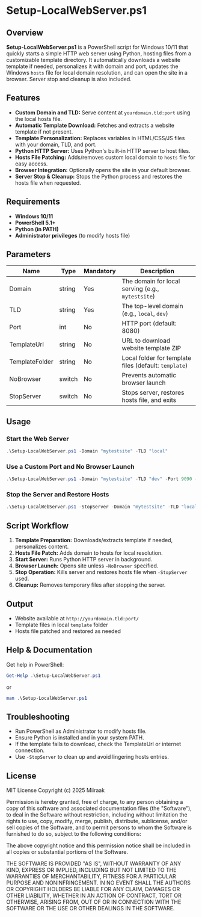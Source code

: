 # Setup-LocalWebServer.ps1

## Overview
**Setup-LocalWebServer.ps1** is a PowerShell script for Windows 10/11 that quickly starts a simple HTTP web server using Python, hosting files from a customizable template directory. It automatically downloads a website template if needed, personalizes it with domain and port, updates the Windows `hosts` file for local domain resolution, and can open the site in a browser. Server stop and cleanup is also included.

## Features
- **Custom Domain and TLD:** Serve content at `yourdomain.tld:port` using the local hosts file.
- **Automatic Template Download:** Fetches and extracts a website template if not present.
- **Template Personalization:** Replaces variables in HTML/CSS/JS files with your domain, TLD, and port.
- **Python HTTP Server:** Uses Python's built-in HTTP server to host files.
- **Hosts File Patching:** Adds/removes custom local domain to `hosts` file for easy access.
- **Browser Integration:** Optionally opens the site in your default browser.
- **Server Stop & Cleanup:** Stops the Python process and restores the hosts file when requested.

## Requirements
- **Windows 10/11**
- **PowerShell 5.1+**
- **Python (in PATH)**
- **Administrator privileges** (to modify hosts file)

## Parameters
| Name           | Type   | Mandatory | Description                                                |
|----------------|--------|-----------|------------------------------------------------------------|
| Domain         | string | Yes       | The domain for local serving (e.g., `mytestsite`)          |
| TLD            | string | Yes       | The top-level domain (e.g., `local`, `dev`)                |
| Port           | int    | No        | HTTP port (default: 8080)                                  |
| TemplateUrl    | string | No        | URL to download website template ZIP                       |
| TemplateFolder | string | No        | Local folder for template files (default: `template`)      |
| NoBrowser      | switch | No        | Prevents automatic browser launch                          |
| StopServer     | switch | No        | Stops server, restores hosts file, and exits               |

## Usage

### Start the Web Server
```powershell
.\Setup-LocalWebServer.ps1 -Domain "mytestsite" -TLD "local"
```

### Use a Custom Port and No Browser Launch
```powershell
.\Setup-LocalWebServer.ps1 -Domain "mytestsite" -TLD "dev" -Port 9090 -NoBrowser
```

### Stop the Server and Restore Hosts
```powershell
.\Setup-LocalWebServer.ps1 -StopServer -Domain "mytestsite" -TLD "local"
```

## Script Workflow
1. **Template Preparation:** Downloads/extracts template if needed, personalizes content.
2. **Hosts File Patch:** Adds domain to hosts for local resolution.
3. **Start Server:** Runs Python HTTP server in background.
4. **Browser Launch:** Opens site unless `-NoBrowser` specified.
5. **Stop Operation:** Kills server and restores hosts file when `-StopServer` used.
6. **Cleanup:** Removes temporary files after stopping the server.

## Output
- Website available at `http://yourdomain.tld:port/`
- Template files in local `template` folder
- Hosts file patched and restored as needed

## Help & Documentation
Get help in PowerShell:

```powershell
Get-Help .\Setup-LocalWebServer.ps1
```

or

```powershell
man .\Setup-LocalWebServer.ps1
```

## Troubleshooting
- Run PowerShell as Administrator to modify hosts file.
- Ensure Python is installed and in your system PATH.
- If the template fails to download, check the TemplateUrl or internet connection.
- Use `-StopServer` to clean up and avoid lingering hosts entries.

## License
MIT License
Copyright (c) 2025 Miiraak

Permission is hereby granted, free of charge, to any person obtaining a copy
of this software and associated documentation files (the "Software"), to deal
in the Software without restriction, including without limitation the rights
to use, copy, modify, merge, publish, distribute, sublicense, and/or sell
copies of the Software, and to permit persons to whom the Software is
furnished to do so, subject to the following conditions:

The above copyright notice and this permission notice shall be included in all
copies or substantial portions of the Software.

THE SOFTWARE IS PROVIDED "AS IS", WITHOUT WARRANTY OF ANY KIND, EXPRESS OR
IMPLIED, INCLUDING BUT NOT LIMITED TO THE WARRANTIES OF MERCHANTABILITY,
FITNESS FOR A PARTICULAR PURPOSE AND NONINFRINGEMENT. IN NO EVENT SHALL THE
AUTHORS OR COPYRIGHT HOLDERS BE LIABLE FOR ANY CLAIM, DAMAGES OR OTHER
LIABILITY, WHETHER IN AN ACTION OF CONTRACT, TORT OR OTHERWISE, ARISING FROM,
OUT OF OR IN CONNECTION WITH THE SOFTWARE OR THE USE OR OTHER DEALINGS IN THE
SOFTWARE.